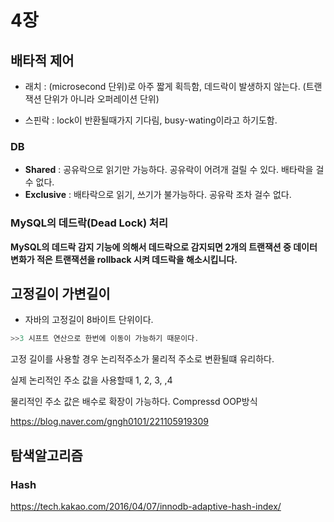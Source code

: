 # 4장 



## 배타적 제어

- 래치 : (microsecond 단위)로 아주 짧게 획득함, 데드락이 발생하지 않는다. (트랜잭션 단위가 아니라 오퍼레이션 단위)

- 스핀락 : lock이 반환될때가지 기다림, busy-wating이라고 하기도함.



### DB

- **Shared** : 공유락으로 읽기만 가능하다. 공유락이 어려개 걸릴 수 있다. 배타락을 걸수 없다.
- **Exclusive** :  배타락으로 읽기, 쓰기가 불가능하다. 공유락 조차 걸수 없다.

### MySQL의 데드락(Dead Lock) 처리

 **MySQL의 데드락 감지 기능에 의해서 데드락으로 감지되면 2개의 트랜잭션 중 데이터 변화가 적은 트랜잭션을 rollback 시켜 데드락을 해소시킵니다.** 



## 고정길이 가변길이

- 자바의 고정길이 8바이트 단위이다. 

~~~java
>>3 시프트 연산으로 한번에 이동이 가능하기 때문이다. 
~~~

고정 길이를 사용할 경우 논리적주소가 물리적 주소로 변환될떄 유리하다.

실제 논리적인 주소 값을 사용할때 1, 2, 3, ,4 

물리적인 주소 값은 배수로 확장이 가능하다.  Compressd OOP방식

https://blog.naver.com/gngh0101/221105919309



## 탐색알고리즘

### Hash

https://tech.kakao.com/2016/04/07/innodb-adaptive-hash-index/
